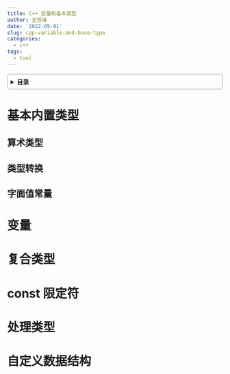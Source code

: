 ```yaml
---
title: C++ 变量和基本类型
author: 王哲峰
date: '2022-05-01'
slug: cpp-variable-and-base-type
categories:
  - c++
tags:
  - tool
---
```


<style>
details {
    border: 1px solid #aaa;
    border-radius: 4px;
    padding: .5em .5em 0;
}
summary {
    font-weight: bold;
    margin: -.5em -.5em 0;
    padding: .5em;
}
details[open] {
    padding: .5em;
}
details[open] summary {
    border-bottom: 1px solid #aaa;
    margin-bottom: .5em;
}
img {
    pointer-events: none;
}
</style>

<details><summary>目录</summary><p>

- [基本内置类型](#基本内置类型)
  - [算术类型](#算术类型)
  - [类型转换](#类型转换)
  - [字面值常量](#字面值常量)
- [变量](#变量)
- [复合类型](#复合类型)
- [const 限定符](#const-限定符)
- [处理类型](#处理类型)
- [自定义数据结构](#自定义数据结构)
</p></details><p></p>


# 基本内置类型



## 算术类型



## 类型转换



## 字面值常量



# 变量


# 复合类型




# const 限定符


# 处理类型


# 自定义数据结构